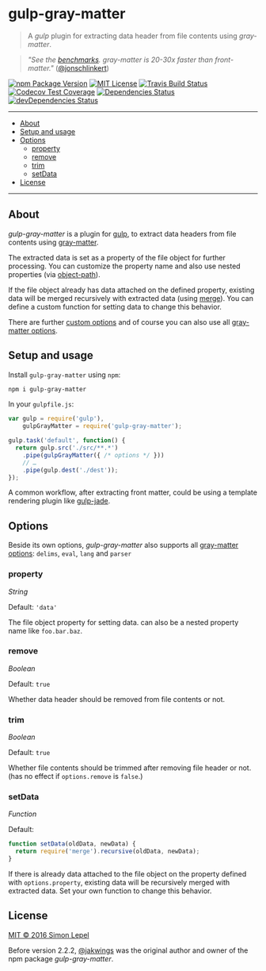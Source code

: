 gulp-gray-matter
================

> A *gulp* plugin for extracting data header from file contents using *gray-matter*.

> *"See the [benchmarks](https://www.npmjs.com/package/gray-matter#benchmarks). gray-matter is 20-30x faster than front-matter."*
> ([@jonschlinkert](https://www.npmjs.com/~jonschlinkert))

[![npm Package Version](https://img.shields.io/npm/v/gulp-gray-matter.svg?style=flat-square)](https://www.npmjs.com/package/gulp-gray-matter)
[![MIT License](http://img.shields.io/:license-mit-blue.svg?style=flat-square)](http://simbo.mit-license.org)
[![Travis Build Status](https://img.shields.io/travis/simbo/gulp-gray-matter/master.svg?style=flat-square)](https://travis-ci.org/simbo/gulp-gray-matter)
[![Codecov Test Coverage](https://img.shields.io/codecov/c/github/simbo/gulp-gray-matter.svg?style=flat-square)](https://codecov.io/github/simbo/gulp-gray-matter)
[![Dependencies Status](https://img.shields.io/david/simbo/gulp-gray-matter.svg?style=flat-square&label=deps)](https://david-dm.org/simbo/gulp-gray-matter)
[![devDependencies Status](https://img.shields.io/david/dev/simbo/gulp-gray-matter.svg?style=flat-square&label=devDeps)](https://david-dm.org/simbo/gulp-gray-matter#info=devDependencies)

---

<!-- MarkdownTOC -->

- [About](#about)
- [Setup and usage](#setup-and-usage)
- [Options](#options)
  - [property](#property)
  - [remove](#remove)
  - [trim](#trim)
  - [setData](#setdata)
- [License](#license)

<!-- /MarkdownTOC -->

---

## About

*gulp-gray-matter* is a plugin for [gulp](http://gulpjs.com/), to extract data 
headers from file contents using [gray-matter](https://www.npmjs.com/package/gray-matter).

The extracted data is set as a property of the file object for further processing.
You can customize the property name and also use nested properties (via
[object-path](https://www.npmjs.com/package/object-path)).

If the file object already has data attached on the defined property, existing
data will be merged recursively with extracted data (using 
[merge](https://www.npmjs.com/package/object-path)). You can define a custom 
function for setting data to change this behavior.

There are further [custom options](#options) and of course you can also use all
[gray-matter options](https://www.npmjs.com/package/gray-matter#options).


## Setup and usage

Install `gulp-gray-matter` using `npm`:

```sh
npm i gulp-gray-matter
```

In your `gulpfile.js`:

```js
var gulp = require('gulp'),
    gulpGrayMatter = require('gulp-gray-matter');

gulp.task('default', function() {
  return gulp.src('./src/**.*')
    .pipe(gulpGrayMatter({ /* options */ }))
    // …
    .pipe(gulp.dest('./dest'));
});
```

A common workflow, after extracting front matter, could be using a template 
rendering plugin like [gulp-jade](https://www.npmjs.com/package/gulp-jade).


## Options

Beside its own options, *gulp-gray-matter* also supports all
[gray-matter options](https://www.npmjs.com/package/gray-matter#options):
`delims`, `eval`, `lang` and `parser`


### property

*String*

Default: `'data'`

The file object property for setting data. can also be a nested property name
like `foo.bar.baz`.


### remove

*Boolean*

Default: `true`

Whether data header should be removed from file contents or not.


### trim

*Boolean*

Default: `true`

Whether file contents should be trimmed after removing file header or not.
(has no effect if `options.remove` is `false`.)


### setData

*Function*

Default: 

```js
function setData(oldData, newData) {
  return require('merge').recursive(oldData, newData);
}
```

If there is already data attached to the file object on the property defined 
with `options.property`, existing data will be recursively merged with extracted
data. Set your own function to change this behavior.


## License

[MIT &copy; 2016 Simon Lepel](http://simbo.mit-license.org/)

Before version 2.2.2, [@jakwings](https://www.npmjs.com/~jakwings) was the 
original author and owner of the npm package *gulp-gray-matter*.
